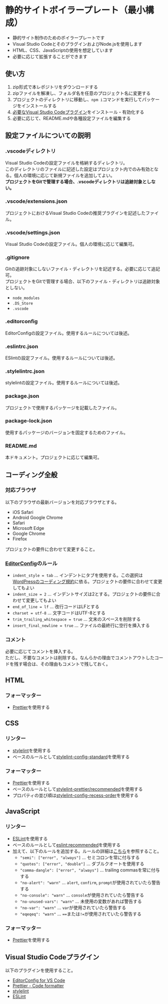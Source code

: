 # 静的サイトボイラープレート（最小構成）
- 静的サイト制作のためのボイラープレートです
- Visual Studio CodeとそのプラグインおよびNode.jsを使用します
- HTML、CSS、JavaScriptの使用を想定しています
- 必要に応じて拡張することができます

## 使い方
1. zip形式で本レポジトリをダウンロードする
2. zipファイルを解凍し、フォルダ名を任意のプロジェクト名に変更する
3. プロジェクトのディレクトリに移動し、`npm i`コマンドを実行してパッケージをインストールする
4. [必要なVisual Studio Codeプラグイン](https://github.com/foolish-pine/static-site-boilerplate-min#visual-studio-code%E3%83%97%E3%83%A9%E3%82%B0%E3%82%A4%E3%83%B3)をインストール・有効化する
5. 必要に応じて、README.mdや各種設定ファイルを編集する

## 設定ファイルについての説明
### .vscodeディレクトリ
Visual Studio Codeの設定ファイルを格納するディレクトリ。<br>
このディレクトリのファイルに記述した設定はプロジェクト内でのみ有効となる。個人の環境に応じて新規ファイルを追加してよい。<br>
**プロジェクトをGitで管理する場合、.vscodeディレクトリは追跡対象としない。**

### .vscode/extensions.json
プロジェクトにおけるVisual Studio Codeの推奨プラグインを記述したファイル。

### .vscode/settings.json
Visual Studio Codeの設定ファイル。個人の環境に応じて編集可。

### .gitignore
Gitの追跡対象にしないファイル・ディレクトリを記述する。必要に応じて追記可。<br>
プロジェクトをGitで管理する場合、以下のファイル・ディレクトリは追跡対象としない。
- `node_modules`
- `.DS_Store`
- `.vscode`

### .editorconfig
EditorConfigの設定ファイル。使用するルールについては後述。

### .eslintrc.json
ESlintの設定ファイル。使用するルールについては後述。

### .stylelintrc.json
stylelintの設定ファイル。使用するルールについては後述。

### package.json
プロジェクトで使用するパッケージを記載したファイル。

### package-lock.json
使用するパッケージのバージョンを固定するためのファイル。

### README.md
本ドキュメント。プロジェクトに応じて編集可。

## コーディング全般
### 対応ブラウザ
以下のブラウザの最新バージョンを対応ブラウザとする。
- iOS Safari
- Android Google Chrome
- Safari
- Microsoft Edge
- Google Chrome
- Firefox

プロジェクトの要件に合わせて変更すること。

### [EditorConfig](https://editorconfig.org/)のルール
- `indent_style = tab` … インデントにタブを使用する。この選択は[WordPressのコーディング規約](https://developer.wordpress.org/coding-standards/wordpress-coding-standards/php/#indentation)に依る。プロジェクトの要件に合わせて変更してもよい
- `indent_size = 2` … インデントサイズは2とする。プロジェクトの要件に合わせて変更してもよい
- `end_of_line = lf` … 改行コードはLFとする
- `charset = utf-8` … 文字コードはUTF-8とする
- `trim_trailing_whitespace = true` … 文末のスペースを削除する
- `insert_final_newline = true` … ファイルの最終行に空行を挿入する

### コメント
必要に応じてコメントを挿入する。<br>
ただし、不要なコメントは削除する。なんらかの理由でコメントアウトしたコードを残す場合は、その理由もコメントで残しておく。

## HTML
### フォーマッター
- [Prettier](https://marketplace.visualstudio.com/items?itemName=esbenp.prettier-vscode)を使用する

## CSS
### リンター
- [stylelint](https://stylelint.io/)を使用する
- ベースのルールとして[stylelint-config-standard](https://github.com/stylelint/stylelint-config-standard)を使用する

### フォーマッター
- [Prettier](https://prettier.io/)を使用する
- ベースのルールとして[stylelint-prettier/recommended](https://github.com/prettier/stylelint-prettier)を使用する
- プロパティの並び順は[stylelint-config-recess-order](https://github.com/stormwarning/stylelint-config-recess-order)を使用する

## JavaScript
### リンター
- [ESLint](https://eslint.org/)を使用する
- ベースのルールとして[eslint:recommended](https://eslint.org/docs/rules/)を使用する
- 加えて、以下のルールを追加する。ルールの詳細は[こちら](https://eslint.org/docs/rules/)を参照すること。
  - `"semi": ["error", "always"]` … セミコロンを常に付与する
  - `"quotes": ["error", "double"]` … ダブルクオートを使用する
  - `"comma-dangle": ["error", "always"]` … trailing commasを常に付与する
  - `"no-alert": "warn"` … `alert`, `confirm`, `prompt`が使用されていたら警告する
  - `"no-console": "warn"` … `console`が使用されていたら警告する
  - `"no-unused-vars": "warn"` … 未使用の変数があれば警告する
  - `"no-var": "warn"` … `var`が使用されていたら警告する
  - `"eqeqeq": "warn"` … `==`または`!=`が使用されていたら警告する

### フォーマッター
- [Prettier](https://prettier.io/)を使用する

## Visual Studio Codeプラグイン
以下のプラグインを使用すること。

- [EditorConfig for VS Code](https://marketplace.visualstudio.com/items?itemName=EditorConfig.EditorConfig)
- [Prettier - Code formatter](https://marketplace.visualstudio.com/items?itemName=esbenp.prettier-vscode)
- [stylelint](https://marketplace.visualstudio.com/items?itemName=stylelint.vscode-stylelint)
- [ESLint](https://marketplace.visualstudio.com/items?itemName=dbaeumer.vscode-eslint)
